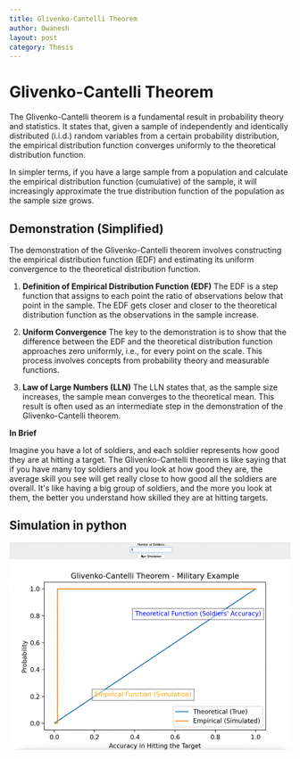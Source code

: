 ```yaml
---
title: Glivenko-Cantelli Theorem
author: Owanesh
layout: post
category: Thesis
---
```

# Glivenko-Cantelli Theorem

The Glivenko-Cantelli theorem is a fundamental result in probability theory and statistics. It states that, given a sample of independently and identically distributed (i.i.d.) random variables from a certain probability distribution, the empirical distribution function converges uniformly to the theoretical distribution function.

In simpler terms, if you have a large sample from a population and calculate the empirical distribution function (cumulative) of the sample, it will increasingly approximate the true distribution function of the population as the sample size grows.

## Demonstration (Simplified)

The demonstration of the Glivenko-Cantelli theorem involves constructing the empirical distribution function (EDF) and estimating its uniform convergence to the theoretical distribution function.

1. **Definition of Empirical Distribution Function (EDF)** The EDF is a step function that assigns to each point the ratio of observations below that point in the sample. The EDF gets closer and closer to the theoretical distribution function as the observations in the sample increase.

2. **Uniform Convergence** The key to the demonstration is to show that the difference between the EDF and the theoretical distribution function approaches zero uniformly, i.e., for every point on the scale. This process involves concepts from probability theory and measurable functions.

3. **Law of Large Numbers (LLN)** The LLN states that, as the sample size increases, the sample mean converges to the theoretical mean. This result is often used as an intermediate step in the demonstration of the Glivenko-Cantelli theorem.


**In Brief**

Imagine you have a lot of soldiers, and each soldier represents how good they are at hitting a target. The Glivenko-Cantelli theorem is like saying that if you have many toy soldiers and you look at how good they are, the average skill you see will get really close to how good all the soldiers are overall. It's like having a big group of soldiers, and the more you look at them, the better you understand how skilled they are at hitting targets.

## Simulation in python
![Givenko_simulation](../assets/thesis/thesis_4__py.gif)